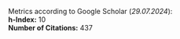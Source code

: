 Metrics according to Google Scholar (_29.07.2024_):<br/>
**h-Index:** 10<br/>
**Number of Citations:** 437<br/>
